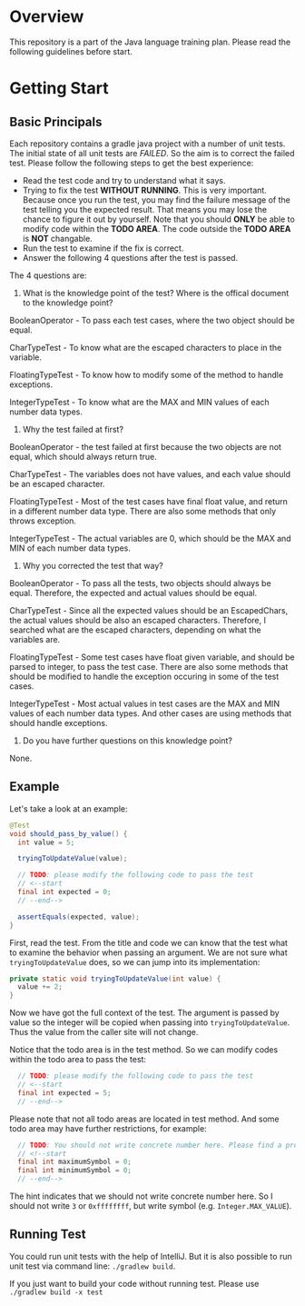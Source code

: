 # Overview

This repository is a part of the Java language training plan. Please read the following guidelines before start.

# Getting Start

## Basic Principals

Each repository contains a gradle java project with a number of unit tests. The initial state of all unit tests are *FAILED*. So the aim is to correct the failed test. Please follow the following steps to get the best experience:

* Read the test code and try to understand what it says.
* Trying to fix the test **WITHOUT RUNNING**. This is very important. Because once you run the test, you may find the failure message of the test telling you the expected result. That means you may lose the chance to figure it out by yourself. Note that you should **ONLY** be able to modify code within the **TODO AREA**. The code outside the **TODO AREA** is **NOT** changable.
* Run the test to examine if the fix is correct.
* Answer the following 4 questions after the test is passed.

The 4 questions are:

1. What is the knowledge point of the test? Where is the offical document to the knowledge point?

BooleanOperator - To pass each test cases, where the two object should be equal.

CharTypeTest - To know what are the escaped characters to place in the variable.

FloatingTypeTest - To know how to modify some of the method to handle exceptions.

IntegerTypeTest - To know what are the MAX and MIN values of each number data types.

1. Why the test failed at first?

BooleanOperator - the test failed at first because the two objects are not equal, which should always return true.

CharTypeTest - The variables does not have values, and each value should be an escaped character.

FloatingTypeTest - Most of the test cases have final float value, and return in a different number data type. There are also some methods that only throws exception.

IntegerTypeTest - The actual variables are 0, which should be the MAX and MIN of each number data types.
1. Why you corrected the test that way?

BooleanOperator - To pass all the tests, two objects should always be equal. Therefore, the expected and actual values should be equal.

CharTypeTest - Since all the expected values should be an EscapedChars, the actual values should be also an escaped characters. Therefore, I searched what are the escaped characters, depending on what the variables are.

FloatingTypeTest - Some test cases have float given variable, and should be parsed to integer, to pass the test case. There are also some methods that should be modified to handle the exception occuring in some of the test cases.

IntegerTypeTest - Most actual values in test cases are the MAX and MIN values of each number data types. And other cases are using methods that should handle exceptions.
1. Do you have further questions on this knowledge point?

None.

## Example

Let's take a look at an example:

```java
@Test
void should_pass_by_value() {
  int value = 5;

  tryingToUpdateValue(value);

  // TODO: please modify the following code to pass the test
  // <--start
  final int expected = 0;
  // --end-->

  assertEquals(expected, value);
}
```

First, read the test. From the title and code we can know that the test what to examine the behavior when passing an argument. We are not sure what `tryingToUpdateValue` does, so we can jump into its implementation:

```java
private static void tryingToUpdateValue(int value) {
  value += 2;
}
```

Now we have got the full context of the test. The argument is passed by value so the integer will be copied when passing into `tryingToUpdateValue`. Thus the value from the caller site will not change.

Notice that the todo area is in the test method. So we can modify codes within the todo area to pass the test:

```java
  // TODO: please modify the following code to pass the test
  // <--start
  final int expected = 5;
  // --end-->
```

Please note that not all todo areas are located in test method. And some todo area may have further restrictions, for example:

```java
  // TODO: You should not write concrete number here. Please find a property or constant instead.
  // <!--start
  final int maximumSymbol = 0;
  final int minimumSymbol = 0;
  // --end-->
```

The hint indicates that we should not write concrete number here. So I should not write `3` or `0xffffffff`, but write symbol (e.g. `Integer.MAX_VALUE`).

## Running Test

You could run unit tests with the help of IntelliJ. But it is also possible to run unit test via command line: `./gradlew build`.

If you just want to build your code without running test. Please use `./gradlew build -x test
`

